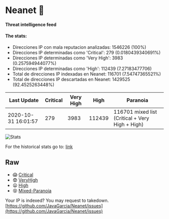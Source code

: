 # Neanet :hocho:
#### Threat intelligence feed
#### The stats:

- Direcciones IP con mala reputacion analizadas: 1546226 (100%)
- Direcciones IP determinadas como 'Critical':  279 (0.0180439340691%)
- Direcciones IP determinadas como 'Very High':  3983 (0.257594944077%)
- Direcciones IP determinadas como 'High':  112439 (7.27183477706)
- Total de direcciones IP indexadas en Neanet:  116701 (7.54747365521%)
- Total de direcciones IP descartadas en Neanet:  1429525 (92.4525263448%)

| Last Update | Critical | Very High | High | Paranoia |
| --- | --- | --- | --- | --- |
| 2020-10-31 16:01:57 | 279 | 3983 | 112439 | 116701 mixed list (Critical + Very High + High)|

![Stats](https://docs.google.com/spreadsheets/d/e/2PACX-1vSnaNMIXVabIpDJjufMlzH7poXnshF3mgd8Is1g9ytUEzVsP5my4Trn8f-xkoLLQ38xpL3HtmUexLo6/pubchart?oid=501124687&format=image)

For the historical stats go to: [link](/stats.csv)
## Raw
- :scream: [Critical](https://raw.githubusercontent.com/JavaGarcia/Neanet/master/blacklists/neanet_critical.txt)
- :fearful: [VeryHigh](https://raw.githubusercontent.com/JavaGarcia/Neanet/master/blacklists/neanet_veryHigh.txtt)
- :frowning: [High](https://raw.githubusercontent.com/JavaGarcia/Neanet/master/blacklists/neanet_high.txt)
- :dizzy_face: [Mixed-Paranoia](https://raw.githubusercontent.com/JavaGarcia/Neanet/master/blacklists/neanet_all.txt)


Your IP is indexed? You may request to takedown. [https://github.com/JavaGarcia/Neanet/issues](https://github.com/JavaGarcia/Neanet/issues)












































































































































































































































































































































































































































































































































































































































































































































































































































































































































































































































































































































































































































































































































































































































































































































































































































































































































































































































































